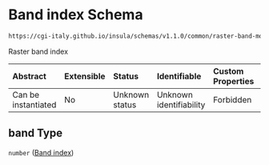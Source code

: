 # Band index Schema

```txt
https://cgi-italy.github.io/insula/schemas/v1.1.0/common/raster-band-mode-config.schema.json#/$defs/rasterSingleBandRenderModeConfig/properties/band
```

Raster band index

| Abstract            | Extensible | Status         | Identifiable            | Custom Properties | Additional Properties | Access Restrictions | Defined In                                                                                                         |
| :------------------ | :--------- | :------------- | :---------------------- | :---------------- | :-------------------- | :------------------ | :----------------------------------------------------------------------------------------------------------------- |
| Can be instantiated | No         | Unknown status | Unknown identifiability | Forbidden         | Allowed               | none                | [raster-band-mode-config.schema.json\*](schemas/common/raster-band-mode-config.schema.json) |

## band Type

`number` ([Band index](raster-band-mode-config-defs-single-band-render-mode-config-properties-band-index.md))
